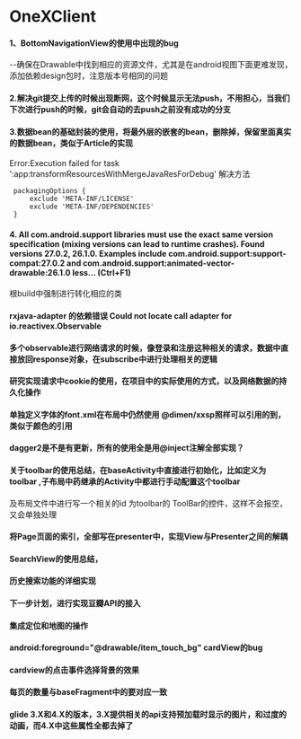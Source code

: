 # OneXClient
#### 1、BottomNavigationView的使用中出现的bug
--确保在Drawable中找到相应的资源文件，尤其是在android视图下面更难发现，添加依赖design包时，注意版本号相同的问题
#### 2.解决git提交上传的时候出现断网，这个时候显示无法push，不用担心，当我们下次进行push的时候，git会自动的去push之前没有成功的分支

#### 3.数据bean的基础封装的使用，将最外层的嵌套的bean，删除掉，保留里面真实的数据bean，类似于Article的实现

Error:Execution failed for task ':app:transformResourcesWithMergeJavaResForDebug'
解决方法
```
 packagingOptions {
     exclude 'META-INF/LICENSE'
     exclude 'META-INF/DEPENDENCIES'
 }

```

#### 4. All com.android.support libraries must use the exact same version specification (mixing versions can lead to runtime crashes). Found versions 27.0.2, 26.1.0. Examples include com.android.support:support-compat:27.0.2 and com.android.support:animated-vector-drawable:26.1.0 less... (Ctrl+F1)
根build中强制进行转化相应的类

#### rxjava-adapter 的依赖错误  Could not locate call adapter for io.reactivex.Observable

#### 多个observable进行网络请求的时候，像登录和注册这种相关的请求，数据中直接放回response对象，在subscribe中进行处理相关的逻辑

#### 研究实现请求中cookie的使用，在项目中的实际使用的方式，以及网络数据的持久化操作


#### 单独定义字体的font.xml在布局中仍然使用  @dimen/xxsp照样可以引用的到，类似于颜色的引用

#### dagger2是不是有更新，所有的使用全是用@inject注解全部实现？

#### 关于toolbar的使用总结，在baseActivity中直接进行初始化，比如定义为  toolbar ,子布局中药继承的Activity中都进行手动配置这个toolbar
及布局文件中进行写一个相关的id 为toolbar的  ToolBar的控件，这样不会报空，又会单独处理

#### 将Page页面的索引，全部写在presenter中，实现View与Presenter之间的解耦

#### SearchView的使用总结，

#### 历史搜索功能的详细实现

#### 下一步计划，进行实现豆瓣API的接入

#### 集成定位和地图的操作


####     android:foreground="@drawable/item_touch_bg" cardView的bug

#### cardview的点击事件选择背景的效果

#### 每页的数量与baseFragment中的要对应一致

#### glide 3.X和4.X的版本，3.X提供相关的api支持预加载时显示的图片，和过度的动画，而4.X中这些属性全都去掉了